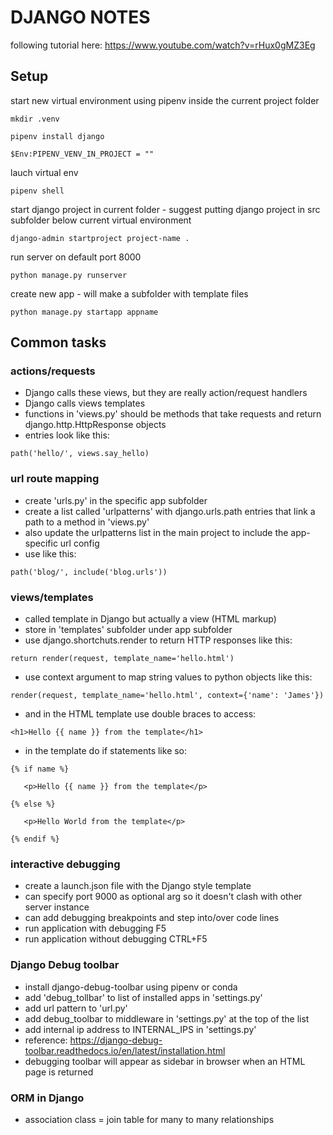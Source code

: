 # DJANGO NOTES

following tutorial here:
https://www.youtube.com/watch?v=rHux0gMZ3Eg

## Setup

start new virtual environment using pipenv inside the current project folder

`mkdir .venv`

`pipenv install django`

`$Env:PIPENV_VENV_IN_PROJECT = ""`

lauch virtual env

`pipenv shell`

start django project in current folder - suggest putting django project in src subfolder below current virtual environment

`django-admin startproject project-name . `

run server on default port 8000

`python manage.py runserver`

create new app - will make a subfolder with template files

`python manage.py startapp appname`

## Common tasks

### actions/requests
* Django calls these views, but they are really action/request handlers
* Django calls views templates
* functions in 'views.py' should be methods that take requests and return django.http.HttpResponse objects
* entries look like this: 

`path('hello/', views.say_hello)`

### url route mapping
* create 'urls.py' in the specific app subfolder
* create a list called 'urlpatterns' with django.urls.path entries that link a path to a method in 'views.py'
* also update the urlpatterns list in the main project to include the app-specific url config
* use like this: 

`path('blog/', include('blog.urls'))`

### views/templates
* called template in Django but actually a view (HTML markup)
* store in 'templates' subfolder under app subfolder
* use django.shortchuts.render to return HTTP responses like this: 

`return render(request, template_name='hello.html')`

* use context argument to map string values to python objects like this: 

`render(request, template_name='hello.html', context={'name': 'James'})`

* and in the HTML template use double braces to access: 

`<h1>Hello {{ name }} from the template</h1>`

* in the template do if statements like so: 

`{% if name %}`

`   <p>Hello {{ name }} from the template</p>`

`{% else %}`

`   <p>Hello World from the template</p>`

`{% endif %}`


### interactive debugging
* create a launch.json file with the Django style template
* can specify port 9000 as optional arg so it doesn't clash with other server instance
* can add debugging breakpoints and step into/over code lines
* run application with debugging F5
* run application without debugging CTRL+F5


### Django Debug toolbar
* install django-debug-toolbar using pipenv or conda
* add 'debug_tollbar' to list of installed apps in 'settings.py'
* add url pattern to 'url.py'
* add debug_toolbar to middleware in 'settings.py' at the top of the list
* add internal ip address to INTERNAL_IPS in 'settings.py' 
* reference: https://django-debug-toolbar.readthedocs.io/en/latest/installation.html
* debugging toolbar will appear as sidebar in browser when an HTML page is returned


### ORM in Django
* association class = join table for many to many relationships
